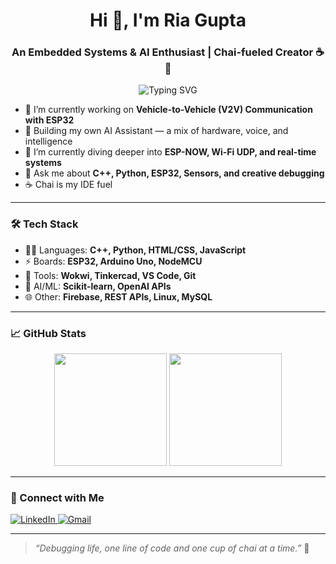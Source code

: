 <h1 align="center">Hi 👋, I'm Ria Gupta</h1>
<h3 align="center">An Embedded Systems & AI Enthusiast | Chai-fueled Creator ☕🚀</h3>

<p align="center">
  <img src="https://readme-typing-svg.demolab.com?font=Fira+Code&duration=2500&pause=1000&center=true&vCenter=true&width=435&lines=Engineer+%7C+Innovator+%7C+Code+Builder;AI+%2B+Hardware+%3D+💡Magic;Currently+brewing+V2V+communication+system" alt="Typing SVG" />
</p>

- 🔭 I’m currently working on **Vehicle-to-Vehicle (V2V) Communication with ESP32**
- 🤖 Building my own AI Assistant — a mix of hardware, voice, and intelligence
- 🌱 I’m currently diving deeper into **ESP-NOW, Wi-Fi UDP, and real-time systems**
- 💬 Ask me about **C++, Python, ESP32, Sensors, and creative debugging**
- ☕ Chai is my IDE fuel

---

### 🛠️ Tech Stack

- 👩‍💻 Languages: **C++, Python, HTML/CSS, JavaScript**
- ⚡ Boards: **ESP32, Arduino Uno, NodeMCU**
- 🔌 Tools: **Wokwi, Tinkercad, VS Code, Git**
- 🧠 AI/ML: **Scikit-learn, OpenAI APIs**
- 🌐 Other: **Firebase, REST APIs, Linux, MySQL**

---

### 📈 GitHub Stats

<p align="center">
  <img src="https://github-readme-stats.vercel.app/api?username=ria-gupta&show_icons=true&theme=radical" height="180" />
  <img src="https://github-readme-stats.vercel.app/api/top-langs/?username=ria-gupta&layout=compact&theme=radical" height="180" />
</p>

---

### 🔗 Connect with Me

<p align="left">
  <a href="https://linkedin.com/in/yourlinkedin" target="_blank">
    <img src="https://img.shields.io/badge/LinkedIn-blue?style=for-the-badge&logo=linkedin" alt="LinkedIn"/>
  </a>
  <a href="mailto:guptaria@example.com" target="_blank">
    <img src="https://img.shields.io/badge/Email-D14836?style=for-the-badge&logo=gmail&logoColor=white" alt="Gmail"/>
  </a>
</p>

---

> _“Debugging life, one line of code and one cup of chai at a time.”_ 🍵

<!--

Here are some ideas to get you started:

- 🔭 I’m currently working on ...
- 🌱 I’m currently learning ...
- 👯 I’m looking to collaborate on ...
- 🤔 I’m looking for help with ...
- 💬 Ask me about ...
- 📫 How to reach me: ...
- 😄 Pronouns: ...
- ⚡ Fun fact: ...
-->
